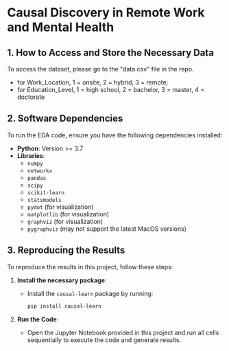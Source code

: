# Causal Discovery in Remote Work and Mental Health

## 1. How to Access and Store the Necessary Data
To access the dataset, please go to the "data.csv" file in the repo.

* for Work_Location, 1 = onsite, 2 = hybrid, 3 = remote;
* for Education_Level, 1 = high school, 2 = bachelor, 3 = master, 4 = doctorate

## 2. Software Dependencies
To run the EDA code, ensure you have the following dependencies installed:

- **Python**: Version >= 3.7
- **Libraries**:
  - `numpy`
  - `networkx`
  - `pandas`
  - `scipy`
  - `scikit-learn`
  - `statsmodels`
  - `pydot` (for visualization)
  - `matplotlib` (for visualization)
  - `graphviz` (for visualization)
  - `pygraphviz` (may not support the latest MacOS versions)

## 3. Reproducing the Results

To reproduce the results in this project, follow these steps:

1. **Install the necessary package**:
   - Install the `causal-learn` package by running:
     ```bash
     pip install causal-learn
     ```

2. **Run the Code**:
   - Open the Jupyter Notebook provided in this project and run all cells sequentially to execute the code and generate results.


